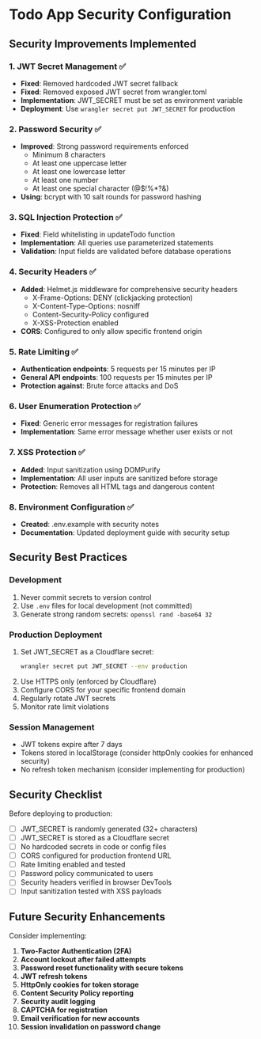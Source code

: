 # Todo App Security Configuration

## Security Improvements Implemented

### 1. JWT Secret Management ✅
- **Fixed**: Removed hardcoded JWT secret fallback
- **Fixed**: Removed exposed JWT secret from wrangler.toml
- **Implementation**: JWT_SECRET must be set as environment variable
- **Deployment**: Use `wrangler secret put JWT_SECRET` for production

### 2. Password Security ✅
- **Improved**: Strong password requirements enforced
  - Minimum 8 characters
  - At least one uppercase letter
  - At least one lowercase letter
  - At least one number
  - At least one special character (@$!%*?&)
- **Using**: bcrypt with 10 salt rounds for password hashing

### 3. SQL Injection Protection ✅
- **Fixed**: Field whitelisting in updateTodo function
- **Implementation**: All queries use parameterized statements
- **Validation**: Input fields are validated before database operations

### 4. Security Headers ✅
- **Added**: Helmet.js middleware for comprehensive security headers
  - X-Frame-Options: DENY (clickjacking protection)
  - X-Content-Type-Options: nosniff
  - Content-Security-Policy configured
  - X-XSS-Protection enabled
- **CORS**: Configured to only allow specific frontend origin

### 5. Rate Limiting ✅
- **Authentication endpoints**: 5 requests per 15 minutes per IP
- **General API endpoints**: 100 requests per 15 minutes per IP
- **Protection against**: Brute force attacks and DoS

### 6. User Enumeration Protection ✅
- **Fixed**: Generic error messages for registration failures
- **Implementation**: Same error message whether user exists or not

### 7. XSS Protection ✅
- **Added**: Input sanitization using DOMPurify
- **Implementation**: All user inputs are sanitized before storage
- **Protection**: Removes all HTML tags and dangerous content

### 8. Environment Configuration ✅
- **Created**: .env.example with security notes
- **Documentation**: Updated deployment guide with security setup

## Security Best Practices

### Development
1. Never commit secrets to version control
2. Use `.env` files for local development (not committed)
3. Generate strong random secrets: `openssl rand -base64 32`

### Production Deployment
1. Set JWT_SECRET as a Cloudflare secret:
   ```bash
   wrangler secret put JWT_SECRET --env production
   ```
2. Use HTTPS only (enforced by Cloudflare)
3. Configure CORS for your specific frontend domain
4. Regularly rotate JWT secrets
5. Monitor rate limit violations

### Session Management
- JWT tokens expire after 7 days
- Tokens stored in localStorage (consider httpOnly cookies for enhanced security)
- No refresh token mechanism (consider implementing for production)

## Security Checklist

Before deploying to production:
- [ ] JWT_SECRET is randomly generated (32+ characters)
- [ ] JWT_SECRET is stored as a Cloudflare secret
- [ ] No hardcoded secrets in code or config files
- [ ] CORS configured for production frontend URL
- [ ] Rate limiting enabled and tested
- [ ] Password policy communicated to users
- [ ] Security headers verified in browser DevTools
- [ ] Input sanitization tested with XSS payloads

## Future Security Enhancements

Consider implementing:
1. **Two-Factor Authentication (2FA)**
2. **Account lockout after failed attempts**
3. **Password reset functionality with secure tokens**
4. **JWT refresh tokens**
5. **HttpOnly cookies for token storage**
6. **Content Security Policy reporting**
7. **Security audit logging**
8. **CAPTCHA for registration**
9. **Email verification for new accounts**
10. **Session invalidation on password change**
